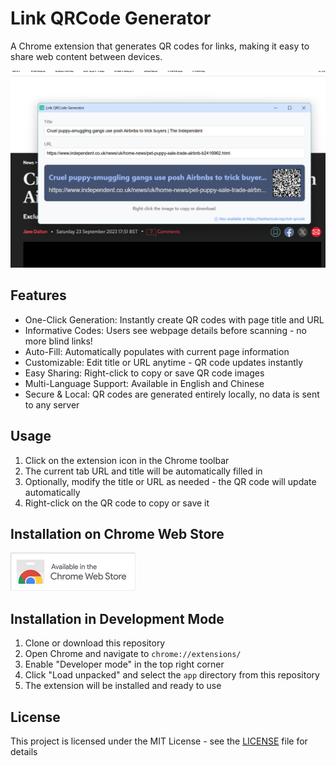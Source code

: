 # Link QRCode Generator

A Chrome extension that generates QR codes for links, making it easy to share web content between devices.

![](./assets/screenshot.png)

## Features

- One-Click Generation: Instantly create QR codes with page title and URL
- Informative Codes: Users see webpage details before scanning - no more blind links!
- Auto-Fill: Automatically populates with current page information
- Customizable: Edit title or URL anytime - QR code updates instantly
- Easy Sharing: Right-click to copy or save QR code images
- Multi-Language Support: Available in English and Chinese
- Secure & Local: QR codes are generated entirely locally, no data is sent to any server

## Usage

1. Click on the extension icon in the Chrome toolbar
2. The current tab URL and title will be automatically filled in
3. Optionally, modify the title or URL as needed - the QR code will update automatically
4. Right-click on the QR code to copy or save it

## Installation on Chrome Web Store

[![](./assets/webstore.png)](https://chromewebstore.google.com/detail/link-qrcode-generator/jbadicnkfjhcogmfcbkgdbfefnkekblj)

## Installation in Development Mode

1. Clone or download this repository
2. Open Chrome and navigate to `chrome://extensions/`
3. Enable "Developer mode" in the top right corner
4. Click "Load unpacked" and select the `app` directory from this repository
5. The extension will be installed and ready to use

## License

This project is licensed under the MIT License - see the [LICENSE](LICENSE) file for details